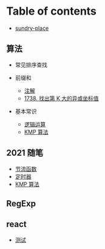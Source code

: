 # Table of contents

-   [sundry-place](README.md)

## 算法

-   常见排序查找

-   前缀和

    -   [注解](arithmetic/PrefixSum/note.md)
    -   [1738. 找出第 K 大的异或坐标值](arithmetic/PrefixSum/1738.md)

-   基本常识

    -   [逻辑运算](arithmetic/base/logical_operation.md)
    -   [KMP 算法](2021/kmp.md)

## 2021 随笔

-   [节流函数](2021/throttle.md)
-   [定时器](2021/Timers.md)
-   [KMP 算法](2021/kmp.md)

## RegExp

## react

-   [测试](react/untitled-1ceshi.md)
